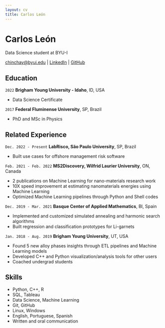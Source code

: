 ```yaml
---
layout: cv
title: Carlos León
---
```

# Carlos León
Data Science student at BYU-I

<div id="webaddress">
    <a href="mailto:chinchay@byui.edu">chinchay@byui.edu</a>
    <!-- | <a href="https://byuidatascience.github.io/development.html">Data Science Program</a> -->
    | <a href="https://linkedin.com/in/chinchay">LinkedIn</a>
    | <a href="https://github.com/chinchay">GitHub</a>
</div>

<!-- https://www.monique.tech/the-art-of-markdown -->

## Education

`2022`
__Brigham Young University - Idaho__, ID, USA

- Data Science Certificate

`2017`
__Federal Fluminense University__, SP, Brazil

- PhD and MSc in Physics


<!-- - Full academic scholarship with 4.0 GPA

`Expected 2029`
__Brigham Young University - Idaho__, Rexburg, ID

- 4.0 Major GPA -->


## Related Experience

<!-- ### Internships

`January 2028 - June 2028`
__Pacific Northwest National Lab__, Richland, WA

- Worked on novel methods for soil sampling to reduce laboratory measurements
- Used R and Visual Sample Plan to establish new sampling algorithms
- Published a journal article in Environmental Quality. -->


`Dec. 2022 - Present`
__LabRisco, São Paulo University__, SP, Brazil

- Built use cases for offshore management risk software


`Feb. 2021 - Feb. 2022`
__MS2Discovery, Wilfrid Laurier University__, ON, Canada

- 2 publications on Machine Learning for nano-materials research work
- 10X speed improvement at estimating nanomaterials energies using Machine Learning
- Optimized Machine Learning pipelines through Python and Shell codes


`Dec. 2019 - Mar. 2021`
__Basque Center of Applied Mathematics__, BI, Spain

- Implemented and customized simulated annealing and harmonic search algorithms
- Built regression and classification prototypes for Li-garnets

`Jan. 2018 - Aug. 2019`
__Brigham Young University__, UT, USA

- Found 5 new alloy phases insights through ETL pipelines and Machine Learning models
- Developed C++ and Python visualization/analysis tools for other users
- Coached undergrad students


<!-- ### Data Science Lead

`April 2027 - June 2027`
__Westmark Credit Union__, Consultant

- Developed a predicted model to support Westmark in custumer conversion from dealer loans.
- Used R and Python to build a machine learning model using CatBoost in Python and the Tidyverse for data visualization and munging. 
- Improved previous model development to over 85% balanced accuracy. Expect model to be implemented in Westmark business practices.

`September 2027 - April 2028`
__Good2Go__, Consultant

- Built product ordering and supply predictive algorithms for chips and beverages categories
- Established standardized SQL calls and connections for PowerBI dashboards
- Found over $35k in waste and saved over 200 annual hours of store quality control work 

### Data Science Consulting Team

`January 2027 - April 2027`
__Imagine Learning__

- Build web scraping tool to find and format school district technology data.
- Used R and the Rvest package to parse and format web data.
- Saved 30 hours a month with the automated scripts.

`April 2027 - July 2027`
__Pinnacle Management Group__, 

- Proof of concept development of dashboards using client's corporate data.
- Built and documented differences of PowerBI, Google Dashoards, and Tableau.
- Saved client $10k in database and dashboard server fees and validated future dashboard processes. -->


<!-- ## Service and Work History

`2025-2027`
__Math Tutor__, LDSBC


`2023-2025`
__Service Missionary__, South Africa -->


## Skills

- Python, C++, R
- SQL, Tableau
- Data Science, Machine Learning
- Git, GitHub
- Linux, Windows
- English, Portuguese, Spanish
- Written and oral communication


<!-- ### Footer

Last updated: May 2013 -->


